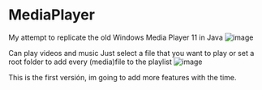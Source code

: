 # MediaPlayer
My attempt to replicate the old Windows Media Player 11 in Java
![image](https://user-images.githubusercontent.com/100802754/216753453-a3f9244d-450d-4375-9ab0-87a2a9522986.png)

Can play videos and music
Just select a file that you want to play or set a root folder to add every (media)file to the playlist
![image](https://user-images.githubusercontent.com/100802754/216753380-8d600df9-2ce0-4a10-838b-a5a974232fa5.png)


This is the first versión, im going to add more features with the time.
